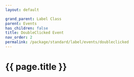```yaml
---
layout: default

grand_parent: Label Class
parent: Events
has_children: false
title: DoubleClicked Event
nav_order: 2
permalink: /package/standard/label/events/doubleclicked
---
```

# {{ page.title }}
